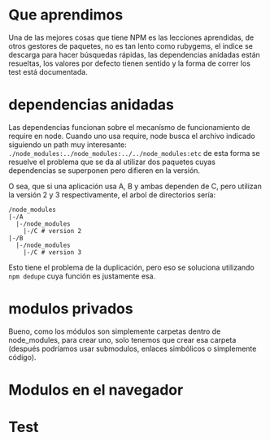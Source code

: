 # Que aprendimos

Una de las mejores cosas que tiene NPM es las lecciones aprendidas, de otros
gestores de paquetes, no es tan lento como rubygems, el indice se descarga para
hacer búsquedas rápidas, las dependencias anidadas están resueltas, los valores
por defecto tienen sentido y la forma de correr los test está documentada.

# dependencias anidadas

Las dependencias funcionan sobre el mecanísmo de funcionamiento de require en
node. Cuando uno usa require, node busca el archivo indicado siguiendo un path
muy interesante: `./node_modules:../node_modules:../../node_modules:etc` de
esta forma se resuelve el problema que se da al utilizar dos paquetes cuyas
dependencias se superponen pero difieren en la versión.

O sea, que si una aplicación usa A, B y ambas dependen de C, pero utilizan la
versión 2 y 3 respectivamente, el arbol de directorios sería:

```
/node_modules
|-/A
  |-/node_modules
    |-/C # version 2
|-/B
  |-/node_modules
    |-/C # version 3
```

Esto tiene el problema de la duplicación, pero eso se soluciona utilizando `npm
dedupe` cuya función es justamente esa.

# modulos privados

Bueno, como los módulos son simplemente carpetas dentro de node_modules,
para crear uno, solo tenemos que crear esa carpeta (después podríamos usar
submodulos, enlaces simbólicos o simplemente código).

# Modulos en el navegador

# Test
